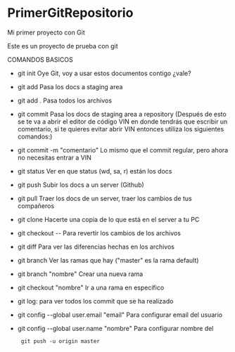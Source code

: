 # PrimerGitRepositorio
Mi primer proyecto con Git

Este es un proyecto de prueba con git


COMANDOS BASICOS 
* git init Oye Git, voy a usar estos documentos contigo ¿vale?

* git add <file> Pasa los docs a staging area 

* git add . Pasa todos los archivos

* git commit Pasa los docs de staging area a repository (Después de esto se te va a abrir el editor de código VIN en donde tendrás que escribir un comentario, si te quieres evitar abrir VIN entonces utiliza los siguientes comandos:)

* git commit -m "comentario" Lo mismo que el commit regular, pero ahora no necesitas entrar a VIN

* git status Ver en que status (wd, sa, r) están los docs

* git push Subir los docs a un server (Github)

* git pull  Traer los docs de un server, traer los cambios de tus compañeros

* git clone Hacerte una copia de lo que está en el server a tu PC

* git checkout -- <file> Para revertir los cambios de los archivos

* git diff <file> Para ver las diferencias hechas en los archivos

* git branch Ver las ramas que hay ("master" es la rama default)

* git branch "nombre" Crear una nueva rama

* git checkout "nombre" Ir a una rama en especifico 

* git log: para ver todos los commit que se ha realizado

*  git config --global user.email "email" Para configurar email del usuario
*  git config --global user.name "nombre" Para configurar nombre del 
		
		git push -u origin master

